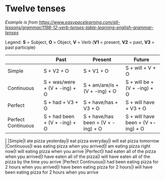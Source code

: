 # Twelve tenses
*Example is from https://www.easypacelearning.com/all-lessons/grammar/1198-12-verb-tenses-table-learning-english-grammar-tenses*

Legend: **S** = Subject, **O** = Object, **V** = Verb (**V1** = present, **V2** = past, **V3** = past participle)

||Past|Present|Future
|-|-|-|-
|Simple|S + V2 + O|S + V1 + O|S + will + V + O
|Continuous|S + was/were + (V + -ing) + O|S + am/are/is + (V + -ing) + O|S + will be + (V + -ing) + O
|Perfect|S + had + V3 + O|S + have/has + V3 + O|S + will have + V3 + O
|Perfect Continuous|S + had been + (V + -ing) + O|S + have/has been + (V + -ing) + O|S + will have been + (V +-ing) + O
|
|Simple|I ate pizza yesterday|I eat pizza everyday|I will eat pizza tomorrow
|Continuous|I was eating pizza when you arrived|I am eating pizza right now|I will eating pizza when you arrive
|Perfect|I had eaten all of the pizza when ypu arrived|I have eaten all of the pizza|I will have eaten all of the pizza by the time you arrive
|Perfect Continuous|I had been eating pizza for 2 hours when you arrived|I have been eating pizza for 2 hours|I will have been eating pizza for 2 hours when you arrive
